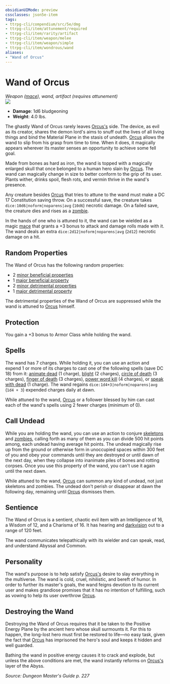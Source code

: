 ```yaml
---
obsidianUIMode: preview
cssclasses: json5e-item
tags:
- ttrpg-cli/compendium/src/5e/dmg
- ttrpg-cli/item/attunement/required
- ttrpg-cli/item/rarity/artifact
- ttrpg-cli/item/weapon/melee
- ttrpg-cli/item/weapon/simple
- ttrpg-cli/item/wondrous/wand
aliases: 
- "Wand of Orcus"
---
```

# Wand of Orcus
*Weapon ([mace](/3-Mechanics/CLI/Compendium/items/mace.md)), wand, artifact (requires attunement)*  
![](/3-Mechanics/CLI/Compendium/items/img/wand-of-orcus.webp#right)

- **Damage**: 1d6 bludgeoning
- **Weight**: 4.0 lbs.

The ghastly Wand of Orcus rarely leaves [Orcus's](/3-Mechanics/CLI/Compendium/bestiary/npc/orcus-mpmm.md) side. The device, as evil as its creator, shares the demon lord's aims to snuff out the lives of all living things and bind the Material Plane in the stasis of undeath. [Orcus](/3-Mechanics/CLI/Compendium/bestiary/npc/orcus-mpmm.md) allows the wand to slip from his grasp from time to time. When it does, it magically appears wherever its master senses an opportunity to achieve some fell goal.

Made from bones as hard as iron, the wand is topped with a magically enlarged skull that once belonged to a human hero slain by [Orcus](/3-Mechanics/CLI/Compendium/bestiary/npc/orcus-mpmm.md). The wand can magically change in size to better conform to the grip of its user. Plants wither, drinks spoil, flesh rots, and vermin thrive in the wand's presence.

Any creature besides [Orcus](/3-Mechanics/CLI/Compendium/bestiary/npc/orcus-mpmm.md) that tries to attune to the wand must make a DC 17 Constitution saving throw. On a successful save, the creature takes `dice:10d6|noform|noparens|avg` (`10d6`) necrotic damage. On a failed save, the creature dies and rises as a [zombie](/3-Mechanics/CLI/Compendium/bestiary/undead/zombie.md).

In the hands of one who is attuned to it, the wand can be wielded as a magic [mace](/3-Mechanics/CLI/Compendium/items/mace.md) that grants a +3 bonus to attack and damage rolls made with it. The wand deals an extra `dice:2d12|noform|noparens|avg` (`2d12`) necrotic damage on a hit.

## Random Properties

The Wand of Orcus has the following random properties:

- 2 [minor beneficial properties](/3-Mechanics/CLI/Compendium/tables/artifact-properties-minor-beneficial-properties.md)  
- 1 [major beneficial property](/3-Mechanics/CLI/Compendium/tables/artifact-properties-major-beneficial-properties.md)  
- 2 [minor detrimental properties](/3-Mechanics/CLI/Compendium/tables/artifact-properties-minor-detrimental-properties.md)  
- 1 [major detrimental property](/3-Mechanics/CLI/Compendium/tables/artifact-properties-major-detrimental-properties.md)  

The detrimental properties of the Wand of Orcus are suppressed while the wand is attuned to [Orcus](/3-Mechanics/CLI/Compendium/bestiary/npc/orcus-mpmm.md) himself.

## Protection

You gain a +3 bonus to Armor Class while holding the wand.

## Spells

The wand has 7 charges. While holding it, you can use an action and expend 1 or more of its charges to cast one of the following spells (save DC 18) from it: [animate dead](/3-Mechanics/CLI/Compendium/spells/animate-dead.md) (1 charge), [blight](/3-Mechanics/CLI/Compendium/spells/blight.md) (2 charges), [circle of death](/3-Mechanics/CLI/Compendium/spells/circle-of-death.md) (3 charges), [finger of death](/3-Mechanics/CLI/Compendium/spells/finger-of-death.md) (3 charges), [power word kill](/3-Mechanics/CLI/Compendium/spells/power-word-kill.md) (4 charges), or [speak with dead](/3-Mechanics/CLI/Compendium/spells/speak-with-dead.md) (1 charge). The wand regains `dice:1d4+3|noform|noparens|avg` (`1d4 + 3`) expended charges daily at dawn.

While attuned to the wand, [Orcus](/3-Mechanics/CLI/Compendium/bestiary/npc/orcus-mpmm.md) or a follower blessed by him can cast each of the wand's spells using 2 fewer charges (minimum of 0).

## Call Undead

While you are holding the wand, you can use an action to conjure [skeletons](/3-Mechanics/CLI/Compendium/bestiary/undead/skeleton.md) and [zombies](/3-Mechanics/CLI/Compendium/bestiary/undead/zombie.md), calling forth as many of them as you can divide 500 hit points among, each undead having average hit points. The undead magically rise up from the ground or otherwise form in unoccupied spaces within 300 feet of you and obey your commands until they are destroyed or until dawn of the next day, when they collapse into inanimate piles of bones and rotting corpses. Once you use this property of the wand, you can't use it again until the next dawn.

While attuned to the wand, [Orcus](/3-Mechanics/CLI/Compendium/bestiary/npc/orcus-mpmm.md) can summon any kind of undead, not just skeletons and zombies. The undead don't perish or disappear at dawn the following day, remaining until [Orcus](/3-Mechanics/CLI/Compendium/bestiary/npc/orcus-mpmm.md) dismisses them.

## Sentience

The Wand of Orcus is a sentient, chaotic evil item with an Intelligence of 16, a Wisdom of 12, and a Charisma of 16. It has hearing and [darkvision](/3-Mechanics/CLI/Rules/senses.md#Darkvision) out to a range of 120 feet.

The wand communicates telepathically with its wielder and can speak, read, and understand Abyssal and Common.

## Personality

The wand's purpose is to help satisfy [Orcus's](/3-Mechanics/CLI/Compendium/bestiary/npc/orcus-mpmm.md) desire to slay everything in the multiverse. The wand is cold, cruel, nihilistic, and bereft of humor. In order to further its master's goals, the wand feigns devotion to its current user and makes grandiose promises that it has no intention of fulfilling, such as vowing to help its user overthrow [Orcus](/3-Mechanics/CLI/Compendium/bestiary/npc/orcus-mpmm.md).

## Destroying the Wand

Destroying the Wand of Orcus requires that it be taken to the Positive Energy Plane by the ancient hero whose skull surmounts it. For this to happen, the long-lost hero must first be restored to life—no easy task, given the fact that [Orcus](/3-Mechanics/CLI/Compendium/bestiary/npc/orcus-mpmm.md) has imprisoned the hero's soul and keeps it hidden and well guarded.

Bathing the wand in positive energy causes it to crack and explode, but unless the above conditions are met, the wand instantly reforms on [Orcus's](/3-Mechanics/CLI/Compendium/bestiary/npc/orcus-mpmm.md) layer of the Abyss.

*Source: Dungeon Master's Guide p. 227*